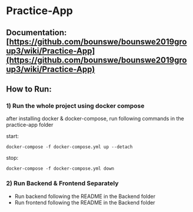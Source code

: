 # Practice-App

## Documentation: [https://github.com/bounswe/bounswe2019group3/wiki/Practice-App](https://github.com/bounswe/bounswe2019group3/wiki/Practice-App)

## How to Run:

### 1) Run the whole project using docker compose
after installing docker & docker-compose,
run following commands in the practice-app folder

start:
```
docker-compose -f docker-compose.yml up --detach
```

stop:
```
docker-compose -f docker-compose.yml down
```

### 2) Run Backend & Frontend Separately
* Run backend following the README in the Backend folder
* Run frontend following the README in the Backend folder
